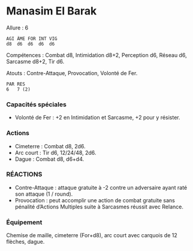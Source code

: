 # Manasim El Barak

Allure : 6

    AGI ÂME FOR INT VIG
    d8  d6  d6  d6  d6
    
Compétences : Combat d8, Intimidation d8+2, Perception d6, Réseau d6, Sarcasme d8+2, Tir d6.

Atouts : Contre-Attaque, Provocation, Volonté de Fer.

    PAR RES
    6   7 (2)
    
### Capacités spéciales
- Volonté de Fer : +2 en Intimidation et Sarcasme, +2 pour y résister.

### Actions
- Cimeterre : Combat d8, 2d6.
- Arc court : Tir d6, 12/24/48, 2d6.
- Dague : Combat d8, d6+d4.

### RÉACTIONS 
- Contre-Attaque : attaque gratuite à -2 contre un adversaire ayant raté son attaque (1 / round).
- Provocation : peut accomplir une action de combat gratuite sans pénalité d’Actions Multiples suite à Sarcasmes réussit avec Relance.

### Équipement
Chemise de maille, cimeterre (For+d8), arc court avec carquois de 12 flèches, dague.

